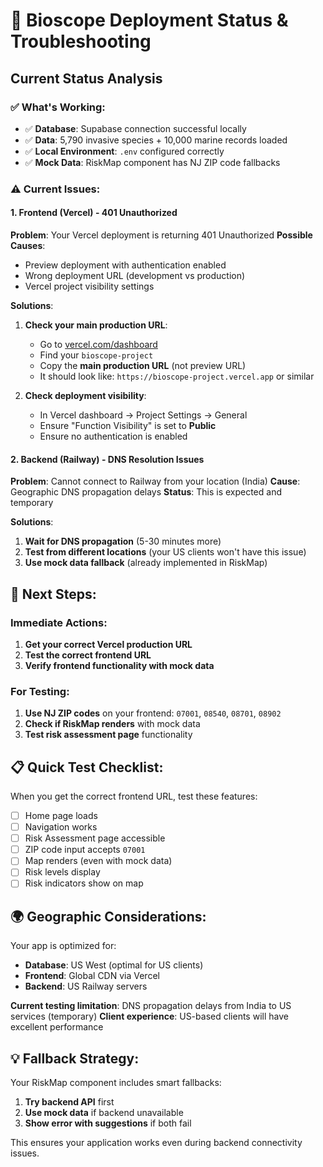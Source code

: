 # 🚀 Bioscope Deployment Status & Troubleshooting

## Current Status Analysis

### ✅ What's Working:
- ✅ **Database**: Supabase connection successful locally
- ✅ **Data**: 5,790 invasive species + 10,000 marine records loaded
- ✅ **Local Environment**: `.env` configured correctly
- ✅ **Mock Data**: RiskMap component has NJ ZIP code fallbacks

### ⚠️ Current Issues:

#### 1. Frontend (Vercel) - 401 Unauthorized
**Problem**: Your Vercel deployment is returning 401 Unauthorized
**Possible Causes**:
- Preview deployment with authentication enabled
- Wrong deployment URL (development vs production)
- Vercel project visibility settings

**Solutions**:
1. **Check your main production URL**:
   - Go to [vercel.com/dashboard](https://vercel.com/dashboard)
   - Find your `bioscope-project` 
   - Copy the **main production URL** (not preview URL)
   - It should look like: `https://bioscope-project.vercel.app` or similar

2. **Check deployment visibility**:
   - In Vercel dashboard → Project Settings → General
   - Ensure "Function Visibility" is set to **Public**
   - Ensure no authentication is enabled

#### 2. Backend (Railway) - DNS Resolution Issues
**Problem**: Cannot connect to Railway from your location (India)
**Cause**: Geographic DNS propagation delays
**Status**: This is expected and temporary

**Solutions**:
1. **Wait for DNS propagation** (5-30 minutes more)
2. **Test from different locations** (your US clients won't have this issue)
3. **Use mock data fallback** (already implemented in RiskMap)

## 🎯 Next Steps:

### Immediate Actions:
1. **Get your correct Vercel production URL**
2. **Test the correct frontend URL**
3. **Verify frontend functionality with mock data**

### For Testing:
1. **Use NJ ZIP codes** on your frontend: `07001`, `08540`, `08701`, `08902`
2. **Check if RiskMap renders** with mock data
3. **Test risk assessment page** functionality

## 📋 Quick Test Checklist:

When you get the correct frontend URL, test these features:

- [ ] Home page loads
- [ ] Navigation works
- [ ] Risk Assessment page accessible
- [ ] ZIP code input accepts `07001`
- [ ] Map renders (even with mock data)
- [ ] Risk levels display
- [ ] Risk indicators show on map

## 🌍 Geographic Considerations:

Your app is optimized for:
- **Database**: US West (optimal for US clients)
- **Frontend**: Global CDN via Vercel
- **Backend**: US Railway servers

**Current testing limitation**: DNS propagation delays from India to US services (temporary)
**Client experience**: US-based clients will have excellent performance

## 💡 Fallback Strategy:

Your RiskMap component includes smart fallbacks:
1. **Try backend API** first
2. **Use mock data** if backend unavailable
3. **Show error with suggestions** if both fail

This ensures your application works even during backend connectivity issues.

